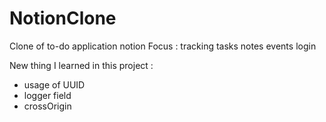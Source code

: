# NotionClone

Clone of to-do application notion
Focus : tracking tasks
        notes
        events
        login
        
 New thing I learned in this project : 
 - usage of UUID
 - logger field
 - crossOrigin

